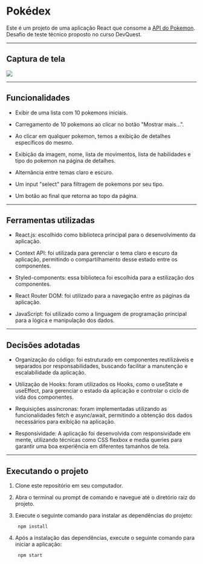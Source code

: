 # Pokédex

Este é um projeto de uma aplicação React que consome a [API do Pokemon](https://pokeapi.co/). Desafio de teste técnico proposto no curso DevQuest.
___

## Captura de tela

![](src/images/pokedex.gif)
___

## Funcionalidades

- Exibir de uma lista com 10 pokemons iniciais.

- Carregamento de 10 pokemons ao clicar no botão "Mostrar mais...".

- Ao clicar em qualquer pokemon, temos a exibição de detalhes específicos do mesmo.

- Exibição da imagem, nome, lista de movimentos, lista de habilidades e tipo do pokemon na página de detalhes.

- Alternância entre temas claro e escuro.

- Um input "select" para filtragem de pokemons por seu tipo.

- Um botão ao final que retorna ao topo da página.
___

## Ferramentas utilizadas

- React.js: escolhido como biblioteca principal para o desenvolvimento da aplicação.

- Context API: foi utilizada para gerenciar o tema claro e escuro da aplicação, permitindo o compartilhamento desse estado entre os componentes.

- Styled-components: essa biblioteca foi escolhida para a estilização dos componentes.

- React Router DOM: foi utilizado para a navegação entre as páginas da aplicação.

- JavaScript: foi utilizado como a linguagem de programação principal para a lógica e manipulação dos dados.
___

## Decisões adotadas

- Organização do código: foi estruturado em componentes reutilizáveis e separados por responsabilidades, buscando facilitar a manutenção e escalabilidade da aplicação.

- Utilização de Hooks: foram utilizados os Hooks, como o useState e useEffect, para gerenciar o estado da aplicação e controlar o ciclo de vida dos componentes.

- Requisições assíncronas: foram implementadas utilizando as funcionalidades fetch e async/await, permitindo a obtenção dos dados necessários para exibição na aplicação.

- Responsividade: A aplicação foi desenvolvida com responsividade em mente, utilizando técnicas como CSS flexbox e media queries para garantir uma boa experiência em diferentes tamanhos de tela.
___

## Executando o projeto

1. Clone este repositório em seu computador.

2. Abra o terminal ou prompt de comando e navegue até o diretório raiz do projeto.

3. Execute o seguinte comando para instalar as dependências do projeto:

        npm install

4. Após a instalação das dependências, execute o seguinte comando para iniciar a aplicação:

        npm start
